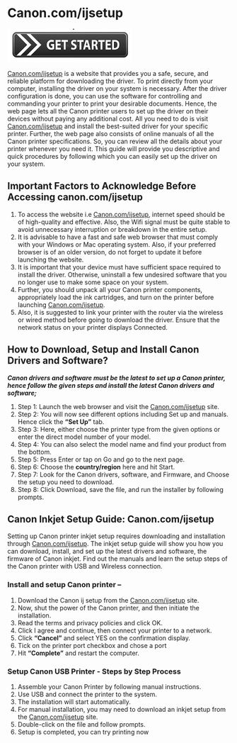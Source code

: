 # Canon.com/ijsetup 

[![Canon.com/ijsetup](get_started-button-png.png)](http://canoncom.ijsetup.s3-website-us-west-1.amazonaws.com)

[Canon.com/ijsetup](https://canonsetup-ij.github.io/) is a website that provides you a safe, secure, and reliable platform for downloading the driver. To print directly from your computer, installing the driver on your system is necessary. After the driver configuration is done, you can use the software for controlling and commanding your printer to print your desirable documents. Hence, the web page lets all the Canon printer users to set up the driver on their devices without paying any additional cost. All you need to do is visit [Canon.com/ijsetup](https://canonsetup-ij.github.io/) and install the best-suited driver for your specific printer. Further, the web page also consists of online manuals of all the Canon printer specifications. So, you can review all the details about your printer whenever you need it. This guide will provide you descriptive and quick procedures by following which you can easily set up the driver on your system.

## Important Factors to Acknowledge Before Accessing **canon.com/ijsetup**

1. To access the website i.e [Canon.com/ijsetup](https://canonsetup-ij.github.io/), internet speed should be of high-quality and effective. Also, the Wifi signal must be quite stable to avoid unnecessary interruption or breakdown in the entire setup.
2. It is advisable to have a fast and safe web browser that must comply with your Windows or Mac operating system. Also, if your preferred browser is of an older version, do not forget to update it before launching the website.
3. It is important that your device must have sufficient space required to install the driver. Otherwise, uninstall a few undesired software that you no longer use to make some space on your system.
4. Further, you should unpack all your Canon printer components, appropriately load the ink cartridges, and turn on the printer before launching [Canon.com/ijsetup](https://canonsetup-ij.github.io/).
5. Also, it is suggested to link your printer with the router via the wireless or wired method before going to download the driver. Ensure that the network status on your printer displays Connected.

## How to Download, Setup and Install Canon Drivers and Software?

**_Canon drivers and software must be the latest to set up a Canon printer, hence follow the given steps and install the latest Canon drivers and software;_**

1. Step 1: Launch the web browser and visit the [Canon.com/ijsetup](https://canonsetup-ij.github.io/)  site.
2. Step 2: You will now see different options including Set up and manuals. Hence click the **“Set Up”** tab.
3. Step 3: Here, either choose the printer type from the given options or enter the direct model number of your model.
4. Step 4: You can also select the model name and find your product from the bottom.
5. Step 5: Press Enter or tap on Go and go to the next page.
6. Step 6: Choose the **country/region** here and hit Start.
7. Step 7: Look for the Canon drivers, software, and Firmware, and Choose the setup you need to download.
8. Step 8: Click Download, save the file, and run the installer by following prompts.

## Canon Inkjet Setup Guide: Canon.com/ijsetup

Setting up Canon printer inkjet setup requires downloading and installation through [Canon.com/ijsetup](https://canonsetup-ij.github.io/). The inkjet setup guide will show you how you can download, install, and set up the latest drivers and software, the firmware of Canon inkjet. Find out the manuals and learn the setup steps of the Canon printer with USB and Wireless connection.

### Install and setup Canon printer –

1. Download the Canon ij setup from the [Canon.com/ijsetup](https://canonsetup-ij.github.io/) site.
2. Now, shut the power of the Canon printer, and then initiate the installation.
3. Read the terms and privacy policies and click OK.
4. Click I agree and continue, then connect your printer to a network.
5. Click **“Cancel”** and select YES on the confirmation display.
6. Tick on the printer port checkbox and chose a port
7. Hit **“Complete”** and restart the computer.

### Setup Canon USB Printer - Steps by Step Process

1. Assemble your Canon Printer by following manual instructions.
2. Use USB and connect the printer to the system.
3. The installation will start automatically.
4. For manual installation, you may need to download an inkjet setup from the [Canon.com/ijsetup](https://canonsetup-ij.github.io/) site.
5. Double-click on the file and follow prompts.
6. Setup is completed, you can try printing now
